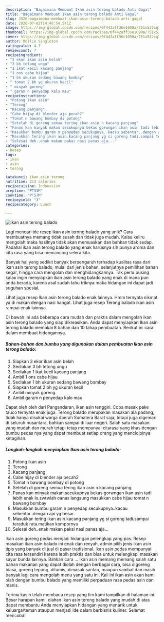 ```yaml
---
description: "Bagaimana Membuat Ikan asin terong balado Anti Gagal"
title: "Bagaimana Membuat Ikan asin terong balado Anti Gagal"
slug: 3526-bagaimana-membuat-ikan-asin-terong-balado-anti-gagal
date: 2020-07-02T14:48:54.541Z
image: https://img-global.cpcdn.com/recipes/0f442aff36e1090a/751x532cq70/ikan-asin-terong-balado-foto-resep-utama.jpg
thumbnail: https://img-global.cpcdn.com/recipes/0f442aff36e1090a/751x532cq70/ikan-asin-terong-balado-foto-resep-utama.jpg
cover: https://img-global.cpcdn.com/recipes/0f442aff36e1090a/751x532cq70/ikan-asin-terong-balado-foto-resep-utama.jpg
author: Mollie Singleton
ratingvalue: 4.7
reviewcount: 7
recipeingredient:
- "3 ekor ikan asin belah"
- "3 bh tetong ungu"
- "1 ikat kecil kacang panjang"
- "1 ons cabe hijau"
- "1 bh ukuran sedang bawang bombay"
- " tomat 2 bh yg ukuran kecil"
- " minyak goreng"
- " garam n penyedap kalo mau"
recipeinstructions:
- "Potong ikan asin"
- "Terong"
- "Kacang panjang"
- "Cabe hijay di blender aja pecah2"
- "Tomat n bawang bombay di potong"
- "Setelah di goreng semua tering ikan asin n kacang panjang"
- "Panas kan minyak makan secukupnya bekas gorwngan ikan asin tadi lebih enak lo.swtwlah oanas langsung masukkan cabe hijau tomat n bawang bombay"
- "Masukkan bumbu garam n penyedap secukupnya..kacau sebentar..dengan api yg besar."
- "Masukkan tering ikan asin.kacang panjang yg si goreng tadi.sampai teraduk rata.matikan kompornya"
- "Selesai deh..enak makan pakai nasi panas aja..."
categories:
- Resep
tags:
- ikan
- asin
- terong

katakunci: ikan asin terong 
nutrition: 213 calories
recipecuisine: Indonesian
preptime: "PT33M"
cooktime: "PT57M"
recipeyield: "3"
recipecategory: Lunch

---
```



![Ikan asin terong balado](https://img-global.cpcdn.com/recipes/0f442aff36e1090a/751x532cq70/ikan-asin-terong-balado-foto-resep-utama.jpg)

Lagi mencari ide resep ikan asin terong balado yang unik? Cara membuatnya memang tidak susah dan tidak juga mudah. Kalau keliru mengolah maka hasilnya tidak akan memuaskan dan bahkan tidak sedap. Padahal ikan asin terong balado yang enak harusnya sih punya aroma dan cita rasa yang bisa memancing selera kita.

Banyak hal yang sedikit banyak berpengaruh terhadap kualitas rasa dari ikan asin terong balado, mulai dari jenis bahan, selanjutnya pemilihan bahan segar, hingga cara mengolah dan menghidangkannya. Tak perlu pusing kalau ingin menyiapkan ikan asin terong balado yang enak di mana pun anda berada, karena asal sudah tahu triknya maka hidangan ini dapat jadi suguhan spesial.

Lihat juga resep Ikan asin terong balado enak lainnya. Hmm ternyata nikmat ya di makan dengan nasi hangat. Lihat juga resep Terong balado ikan asin rampai enak lainnya.


Di bawah ini ada beberapa cara mudah dan praktis dalam mengolah ikan asin terong balado yang siap dikreasikan. Anda dapat menyiapkan Ikan asin terong balado memakai 8 bahan dan 10 tahap pembuatan. Berikut ini cara dalam membuat hidangannya.

<!--inarticleads1-->

##### Bahan-bahan dan bumbu yang digunakan dalam pembuatan Ikan asin terong balado:

1. Siapkan 3 ekor ikan asin belah
1. Sediakan 3 bh tetong ungu
1. Sediakan 1 ikat kecil kacang panjang
1. Ambil 1 ons cabe hijau
1. Sediakan 1 bh ukuran sedang bawang bombay
1. Siapkan  tomat 2 bh yg ukuran kecil
1. Ambil  minyak goreng
1. Ambil  garam n penyedap kalo mau


Dapat oleh oleh dari Pangandaran, ikan asin tenggiri. Coba masak pake tauco ternyata enak juga. Terong balado merupakan masakan ala padang, tidak hanya disukai warga daerah Sumatera Barat saja, tetapi juga digemari di seluruh nusantara, bahkan sampai di luar negeri. Salah satu masakan yang mudah dan murah tetapi tetap mempunyai citarasa yang khas dengan bumbu pedas nya yang dapat membuat setiap orang yang mencicipinya ketagihan. 

<!--inarticleads2-->

##### Langkah-langkah menyiapkan Ikan asin terong balado:

1. Potong ikan asin
1. Terong
1. Kacang panjang
1. Cabe hijay di blender aja pecah2
1. Tomat n bawang bombay di potong
1. Setelah di goreng semua tering ikan asin n kacang panjang
1. Panas kan minyak makan secukupnya bekas gorwngan ikan asin tadi lebih enak lo.swtwlah oanas langsung masukkan cabe hijau tomat n bawang bombay
1. Masukkan bumbu garam n penyedap secukupnya..kacau sebentar..dengan api yg besar.
1. Masukkan tering ikan asin.kacang panjang yg si goreng tadi.sampai teraduk rata.matikan kompornya
1. Selesai deh..enak makan pakai nasi panas aja...


Ikan asin goreng pedas menjadi hidangan pelengkap yang pas. Resep masakan ikan asin balado ini enak dan renyah, admin pilih jenis ikan asin tipis yang banyak di jual di pasar tradisional. Ikan asin pedas mempunyai cita rasa tersendiri karena lebih praktis dan bisa untuk melengkapi masakan sayur bunda lainnya. Bahkan cara … Ikan asin memang memang salah satu bahan makanan yang dapat diolah dengan berbagai cara, bisa digoreng biasa, goreng tepung, ditumis, dimasak santan, maupun sambal dan masih banyak lagi cara mengolah menu yang satu ini. Kali ini ikan asin akan kami olah dengan bumbu balado yang memiliki perpaduan rasa pedas asin dan manis. 

Terima kasih telah membaca resep yang tim kami tampilkan di halaman ini. Besar harapan kami, olahan Ikan asin terong balado yang mudah di atas dapat membantu Anda menyiapkan hidangan yang menarik untuk keluarga/teman ataupun menjadi ide dalam berbisnis kuliner. Selamat mencoba!
